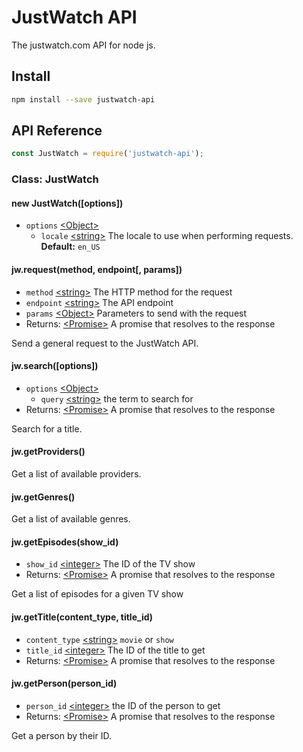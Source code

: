 # JustWatch API

The justwatch.com API for node js.

## Install

```bash
npm install --save justwatch-api
```

## API Reference

```javascript
const JustWatch = require('justwatch-api');
```

### Class: JustWatch

#### new JustWatch([options])

- `options` [\<Object>]
	- `locale` [\<string>] The locale to use when performing requests. **Default:** `en_US`

#### jw.request(method, endpoint[, params])

- `method` [\<string>] The HTTP method for the request
- `endpoint` [\<string>] The API endpoint
- `params` [\<Object>] Parameters to send with the request
- Returns: [\<Promise>] A promise that resolves to the response

Send a general request to the JustWatch API.

#### jw.search([options])

- `options` [\<Object>]
	- `query` [\<string>] the term to search for
- Returns: [\<Promise>] A promise that resolves to the response

Search for a title.

#### jw.getProviders()

Get a list of available providers.

#### jw.getGenres()

Get a list of available genres.

#### jw.getEpisodes(show_id)

- `show_id` [\<integer>] The ID of the TV show
- Returns: [\<Promise>] A promise that resolves to the response

Get a list of episodes for a given TV show

#### jw.getTitle(content_type, title_id)

- `content_type` [\<string>] `movie` or `show`
- `title_id` [\<integer>] The ID of the title to get
- Returns: [\<Promise>] A promise that resolves to the response

#### jw.getPerson(person_id)

- `person_id` [\<integer>] the ID of the person to get
- Returns: [\<Promise>] A promise that resolves to the response

Get a person by their ID.



[\<boolean>]: https://developer.mozilla.org/en-US/docs/Web/JavaScript/Data_structures#Boolean_type
[\<number>]: https://developer.mozilla.org/en-US/docs/Web/JavaScript/Data_structures#Number_type
[\<integer>]: https://developer.mozilla.org/en-US/docs/Web/JavaScript/Data_structures#Number_type
[\<string>]: https://developer.mozilla.org/en-US/docs/Web/JavaScript/Data_structures#String_type
[\<Object>]: https://developer.mozilla.org/en-US/docs/Web/JavaScript/Reference/Global_Objects/Object
[\<Array>]: https://developer.mozilla.org/en-US/docs/Web/JavaScript/Reference/Global_Objects/Array
[\<Function>]: https://developer.mozilla.org/en-US/docs/Web/JavaScript/Reference/Global_Objects/Function
[\<Promise>]: https://developer.mozilla.org/en-US/docs/Web/JavaScript/Reference/Global_Objects/Promise
[\<Error>]: https://nodejs.org/api/errors.html#errors_class_error
